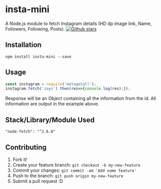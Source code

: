 # insta-mini

A Node.js module to fetch Instagram details (HD dp image link, Name, Followers, Following, Posts).
[![Github stars](https://img.shields.io/github/stars/piyushsi/insta-mini.svg?style=social&label=Star)](https://github.com/piyushsi/insta-mini)


## Installation

```
npm install insta-mini --save
```

## Usage


``` javascript
const instagram = require('metagetall');
instagram.fetch('zayn').then(res=>{console.log(res);});
```


Response will be an Object containing all the information from the id. All information are output in the example above.

## Stack/Library/Module Used
```
"node-fetch": "^2.6.0"
```

## Contributing

1. Fork it!
2. Create your feature branch: `git checkout -b my-new-feature`
3. Commit your changes: `git commit -am 'Add some feature'`
4. Push to the branch: `git push origin my-new-feature`
5. Submit a pull request :D
